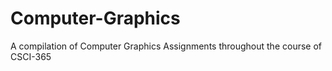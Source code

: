 # Computer-Graphics
A compilation of Computer Graphics Assignments throughout the course of CSCI-365

